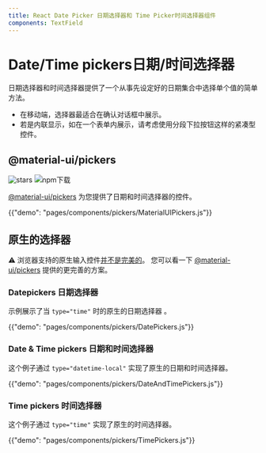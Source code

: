 ```yaml
---
title: React Date Picker 日期选择器和 Time Picker时间选择器组件
components: TextField
---
```


# Date/Time pickers日期/时间选择器

<p class="description">日期选择器和时间选择器提供了一个从事先设定好的日期集合中选择单个值的简单方法。</p>

- 在移动端，选择器最适合在确认对话框中展示。
- 若是内联显示，如在一个表单内展示，请考虑使用分段下拉按钮这样的紧凑型控件。

## @material-ui/pickers

![stars](https://img.shields.io/github/stars/mui-org/material-ui-pickers.svg?style=social&label=Stars) ![npm下载](https://img.shields.io/npm/dm/@material-ui/pickers.svg)

[@material-ui/pickers](https://material-ui-pickers.dev/) 为您提供了日期和时间选择器的控件。

{{"demo": "pages/components/pickers/MaterialUIPickers.js"}}

## 原生的选择器

⚠️ 浏览器支持的原生输入控件[并不是完美的](https://caniuse.com/#feat=input-datetime)。 您可以看一下 [@material-ui/pickers](https://material-ui-pickers.dev/) 提供的更完善的方案。

### Datepickers 日期选择器

示例展示了当 `type="time"` 时的原生的日期选择器 。

{{"demo": "pages/components/pickers/DatePickers.js"}}

### Date & Time pickers 日期和时间选择器

这个例子通过 `type="datetime-local"` 实现了原生的日期和时间选择器。

{{"demo": "pages/components/pickers/DateAndTimePickers.js"}}

### Time pickers 时间选择器

这个例子通过 `type="time"` 实现了原生的时间选择器。

{{"demo": "pages/components/pickers/TimePickers.js"}}
